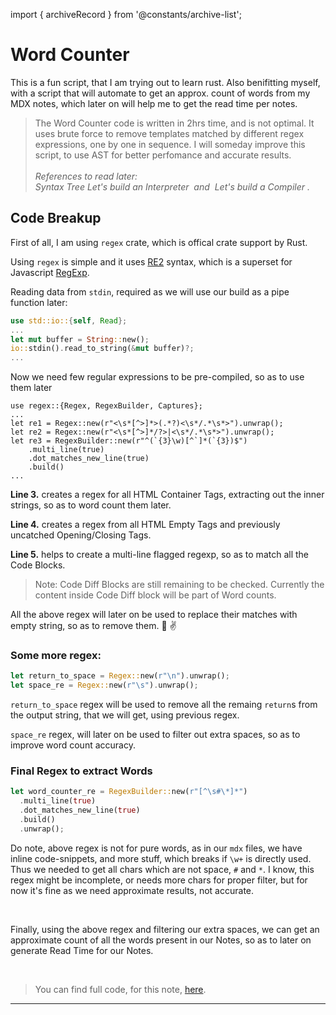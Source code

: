 import { archiveRecord } from '@constants/archive-list';

<PolkaContainer>

<H1 updatedAt={archiveRecord['word-counter'].updatedAt} wordCount={564}>
  Word Counter
</H1>

This is a fun script, that I am trying out to learn rust. Also benifitting myself,
with a script that will automate to get an approx. count of words from my MDX notes,
which later on will help me to get the read time per notes.

<Blockquote type="warn">
The Word Counter code is written in 2hrs time, and is not optimal. It uses
brute force to remove templates matched by different <InlineCode>regex</InlineCode>
expressions, one by one in sequence. I will someday improve this script, to use AST
for better perfomance and accurate results.
<br/>
<br/>
<i>
  References to read later:
  <br/>
  <Link href="https://github.com/syntax-tree/unist#syntax-tree" target="_blank">
    Syntax Tree
  </Link>
  <Link href="https://ruslanspivak.com/lsbasi-part1/" target="_blank">
    Let's build an Interpreter
  </Link>
  &nbsp;and&nbsp;
  <Link href="https://compilers.iecc.com/crenshaw/" target="_blank">
    Let's build a Compiler
  </Link>
  .
</i>
</Blockquote>

## Code Breakup

First of all, I am using `regex` crate, which is offical crate support by Rust.

Using `regex` is simple and it uses [RE2](https://github.com/google/re2/wiki/Syntax) syntax,
which is a superset for Javascript [RegExp](https://developer.mozilla.org/en-US/docs/Web/JavaScript/Reference/Global_Objects/RegExp).

Reading data from `stdin`, required as we will use our build as a pipe function later:

```rs
use std::io::{self, Read};
...
let mut buffer = String::new();
io::stdin().read_to_string(&mut buffer)?;
...
```

Now we need few regular expressions to be pre-compiled, so as to use them later

```rs.true
use regex::{Regex, RegexBuilder, Captures};
...
let re1 = Regex::new(r"<\s*[^>]*>(.*?)<\s*/.*\s*>").unwrap();
let re2 = Regex::new(r"<\s*[^>]*/?>|<\s*/.*\s*>").unwrap();
let re3 = RegexBuilder::new(r"^(`{3}\w)[^`]*(`{3})$")
    .multi_line(true)
    .dot_matches_new_line(true)
    .build()
...
```

__Line 3.__ creates a regex for all HTML Container Tags, extracting out the inner strings,
so as to word count them later.

__Line 4.__ creates a regex from all HTML Empty Tags and previously uncatched Opening/Closing Tags.

__Line 5.__ helps to create a multi-line flagged regexp, so as to match all the Code Blocks.

> Note: Code Diff Blocks are still remaining to be checked. Currently the content inside Code
> Diff block will be part of Word counts.

All the above regex will later on be used to replace their matches with empty string,
so as to remove them. :tada: :v:

### Some more regex:

```rs
let return_to_space = Regex::new(r"\n").unwrap();
let space_re = Regex::new(r"\s").unwrap();
```

`return_to_space` regex will be used to remove all the remaing `return`s from the output string,
that we will get, using previous regex.

`space_re` regex, will later on be used to filter out extra spaces, so as to improve word count
accuracy.

### Final Regex to extract Words

```rs
let word_counter_re = RegexBuilder::new(r"[^\s#\*]*")
  .multi_line(true)
  .dot_matches_new_line(true)
  .build()
  .unwrap();
```

Do note, above regex is not for pure words, as in our `mdx` files, we have inline code-snippets,
and more stuff, which breaks if `\w+` is directly used. Thus we needed to get all chars which are
not space, `#` and `*`. I know, this regex might be incomplete, or needs more chars for proper filter,
but for now it's fine as we need approximate results, not accurate.

<br/>

Finally, using the above regex and filtering our extra spaces, we can get an approximate
count of all the words present in our Notes, so as to later on generate Read Time for
our Notes.

<br/>

> You can find full code, for this note, [here](https://github.com/Shub1427/shub1427.github.io/tree/react/scripts/src/bin/word-counter.rs).

***

</PolkaContainer>
